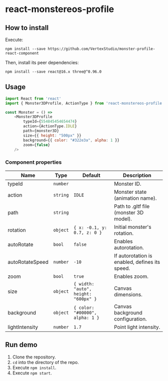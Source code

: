 # react-monstereos-profile

## How to install
Execute:
```
npm install --save https://github.com/VertexStudio/monster-profile-react-component
```

Then, install its peer dependencies:
```
npm install --save react@16.x three@^0.96.0
```

## Usage

```javascript
import React from 'react'
import { Monster3DProfile, ActionType } from 'react-monstereos-profile'

const Monster = () =>
    <Monster3DProfile
        typeId={554845454654474}
        action={ActionType.IDLE}
        path={monster3D}
        size={{ height: "500px" }}
        background={{ color: "#322e3a", alpha: 1 }}
        zoom={false}
    />
```

### Component properties
| Name            | Type     | Default                              | Description                                    |
| --------------- | -------- | ------------------------------------ | ---------------------------------------------- |
| typeId          | `number` |                                      | Monster ID.                                    |
| action          | `string` | `IDLE`                               | Monster state (animation name).                |
| path            | `string` |                                      | Path to .gltf file (monster 3D model).         |
| rotation        | `object` | `{ x: -0.1, y: 0.7, z: 0 }`          | Initial monster's rotation.                    |
| autoRotate      | `bool`   | `false`                              | Enables autorotation.                          |
| autoRotateSpeed | `number` | `-10`                                | If autorotation is enabled, defines its speed. |
| zoom            | `bool`   | `true`                               | Enables zoom.                                  |
| size            | `object` | `{ width: "auto", height: "600px" }` | Canvas dimensions.                             |
| background      | `object` | `{ color: "#00000", alpha: 1 }`      | Canvas background configuration.               |
| lightIntensity  | `number` | `1.7`                                | Point light intensity.                         |


## Run demo

1. Clone the repository.
2. `cd` into the directory of the repo.
3. Execute `npm install`.
4. Execute `npm start`.